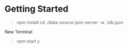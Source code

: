 # Getting Started

> npm install
> cd ./data-source
> json-server -w .\db.json

New Terminal
> npm start
> y
